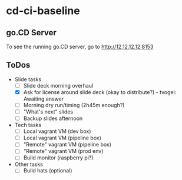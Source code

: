 # cd-ci-baseline

## go.CD Server
To see the running go.CD server, go to http://12.12.12.12:8153

## ToDos

- Slide tasks
  - [ ] Slide deck morning overhaul
  - [x] Ask for license around slide deck (okay to distribute?) - tvogel: Awaiting answer
  - [ ] Morning dry run/timing (2h45m enough?)
  - [ ] "What's next" slides
  - [ ] Backup slides afternoon
- Tech tasks
  - [ ] Local vagrant VM (dev box)
  - [ ] Local vagrant VM (pipeline box)
  - [ ] "Remote" vagrant VM (pipeline box)
  - [ ] "Remote" vagrant VM (prod env)
  - [ ] Build monitor (raspberry pi?)
- Other tasks
  - [ ] Build hats (optional)
